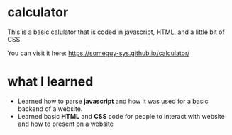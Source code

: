 # calculator
This is a basic calulator that is coded in javascript, HTML, and a little bit of CSS

You can visit it here: https://someguy-sys.github.io/calculator/

# what I learned
- Learned how to parse **javascript** and how it was used for a basic backend of a website.
- Learned basic **HTML** and **CSS** code for people to interact with website and how to present on a website
